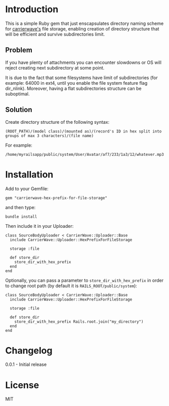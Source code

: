 # Introduction

This is a simple Ruby gem that just enscapsulates directory naming scheme for [carrierwave's](https://github.com/carrierwaveuploader/carrierwave) file storage, enabling creation of directory structure that will be efficient and survive subdirectories limit.


## Problem

If you have plenty of attachments you can encounter slowdowns or OS will reject creating next subdirectory at some point. 

It is due to the fact that some filesystems have limit of subdirectories (for example: 64000 in ext4, until you enable the file system feature flag dir_nlink). Moreover, having a flat subdirectories structure can be suboptimal.

## Solution

Create directory structure of the following syntax:

    (ROOT_PATH)/(model class)/(mounted as)/(record's ID in hex split into groups of max 3 characters)/(file name)

For example:

    /home/myrailsapp/public/system/User/Avatar/af7/233/1a3/12/whatever.mp3


# Installation

Add to your Gemfile:

    gem "carrierwave-hex-prefix-for-file-storage"

and then type:

    bundle install

Then include it in your Uploader:

    class SourceBodyUploader < CarrierWave::Uploader::Base
      include CarrierWave::Uploader::HexPrefixForFileStorage
      
      storage :file

      def store_dir
        store_dir_with_hex_prefix 
      end
    end

Optionally, you can pass a parameter to `store_dir_with_hex_prefix` in order to change root path (by default it is `RAILS_ROOT/public/system`):

    class SourceBodyUploader < CarrierWave::Uploader::Base
      include CarrierWave::Uploader::HexPrefixForFileStorage
      
      storage :file

      def store_dir
        store_dir_with_hex_prefix Rails.root.join("my_directory")
      end
    end

# Changelog

0.0.1 - Initial release

# License

MIT

